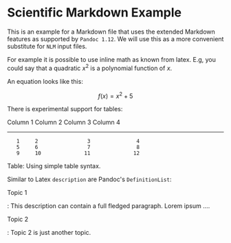 Scientific Markdown Example
===========================

This is an example for a Markdown file that uses the extended
Markdown features as supported by `Pandoc 1.12`.
We will use this as a more convenient substitute for `NLM` input files.

For example it is possible to use inline math as known from latex.
E.g, you could say that a quadratic $x^2$ is a polynomial function of $x$.

An equation looks like this:

$$
f(x) = x^2 + 5
$$


There is experimental support for tables:

Column 1     Column 2     Column 3      Column 4
--------     --------    ----------    ---------
       1     2                3               4
       5     6                7               8
       9     10              11              12

Table:  Using simple table syntax.


Similar to Latex `description` are Pandoc's `DefinitionList`:

Topic 1

:    This description can contain a full fledged paragraph.
     Lorem ipsum ....

Topic 2

:    Topic 2 is just another topic.
